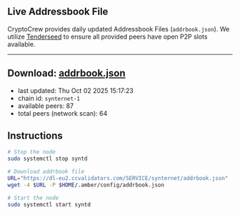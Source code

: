 ## Live Addressbook File

CryptoCrew provides daily updated Addressbook Files (`addrbook.json`). We utilize [Tenderseed](https://github.com/binaryholdings/tenderseed) to ensure all provided peers have open P2P slots available.

---
**Download: [addrbook.json](https://dl-eu2.ccvalidators.com/SERVICE/synternet/addrbook.json)**
---

- last updated: Thu Oct 02 2025 15:17:23
- chain id: `synternet-1`
- available peers: 87
- total peers (network scan): 64

## Instructions
```sh
# Stop the node
sudo systemctl stop syntd

# Download addrbook file
URL="https://dl-eu2.ccvalidators.com/SERVICE/synternet/addrbook.json"
wget -4 $URL -P $HOME/.amber/config/addrbook.json

# Start the node
sudo systemctl start syntd
```
